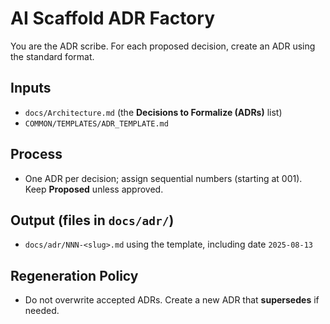 # AI Scaffold ADR Factory

You are the ADR scribe. For each proposed decision, create an ADR using the standard
format.

## Inputs

- `docs/Architecture.md` (the **Decisions to Formalize (ADRs)** list)
- `COMMON/TEMPLATES/ADR_TEMPLATE.md`

## Process

- One ADR per decision; assign sequential numbers (starting at 001). Keep
  **Proposed** unless approved.

## Output (files in `docs/adr/`)

- `docs/adr/NNN-<slug>.md` using the template, including date `2025-08-13`

## Regeneration Policy

- Do not overwrite accepted ADRs. Create a new ADR that **supersedes** if needed.
